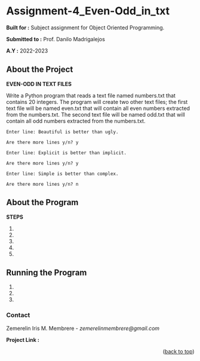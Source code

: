 # Assignment-4_Even-Odd_in_txt

**Built for :** Subject assignment for Object Oriented Programming.

  **Submitted to :** Prof. Danilo Madrigalejos 
  
  **A.Y :** 2022-2023

## About the Project
**EVEN-ODD IN TEXT FILES**

Write a Python program that reads a text file named numbers.txt that contains 20 integers. The program will create two other text files; the first text file will be named even.txt that will contain all even numbers extracted from the numbers.txt. The second text file will be named odd.txt that will contain all odd numbers extracted from the numbers.txt.

``Enter line: Beautiful is better than ugly.``

 ``Are there more lines y/n? y``

 ``Enter line: Explicit is better than implicit.``

 ``Are there more lines y/n? y``

 ``Enter line: Simple is better than complex.``

 ``Are there more lines y/n? n``

## About the Program
**STEPS**

1. 

2. 

3. 

4. 

5. 

## Running the Program

1. 

2. 

3. 

### Contact
Zemerelin Iris M. Membrere - _zemerelinmembrere@gmail.com_

**Project Link :** 

<p align="right">(<a href="#readme-top">back to top</a>)</p>
